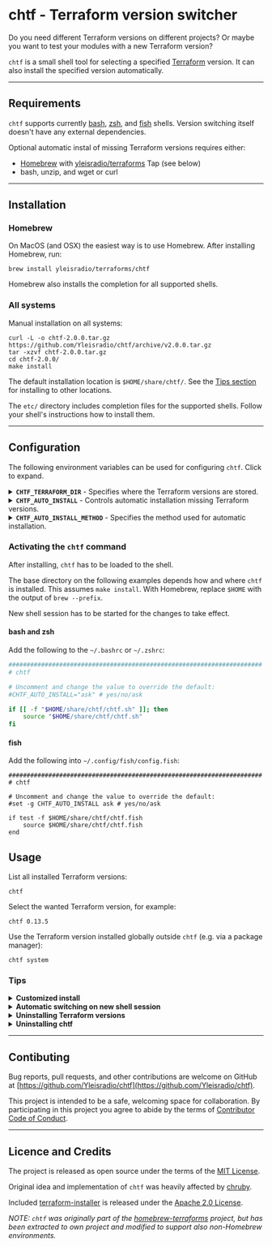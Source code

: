 # chtf - Terraform version switcher

Do you need different Terraform versions on different projects? Or maybe you want to test your modules with a new Terraform version?

`chtf` is a small shell tool for selecting a specified [Terraform](https://www.terraform.io/) version. It can also install the specified version automatically.

---

## Requirements

`chtf` supports currently [bash](http://www.gnu.org/software/bash/), [zsh](http://zsh.sourceforge.net/), and [fish](https://fishshell.com/) shells. Version switching itself doesn't have any external dependencies.

Optional automatic instal of missing Terraform versions requires either:

- [Homebrew](https://brew.sh/) with [yleisradio/terraforms](https://github.com/Yleisradio/homebrew-terraforms) Tap (see below)
- bash, unzip, and wget or curl

---

## Installation

### Homebrew

On MacOS (and OSX) the easiest way is to use Homebrew. After installing Homebrew, run:

    brew install yleisradio/terraforms/chtf

Homebrew also installs the completion for all supported shells.

### All systems

Manual installation on all systems:

    curl -L -o chtf-2.0.0.tar.gz https://github.com/Yleisradio/chtf/archive/v2.0.0.tar.gz
    tar -xzvf chtf-2.0.0.tar.gz
    cd chtf-2.0.0/
    make install

The default installation location is `$HOME/share/chtf/`. See the [Tips section](#tips) for installing to other locations.

The `etc/` directory includes completion files for the supported shells. Follow your shell's instructions how to install them.

---

## Configuration

The following environment variables can be used for configuring `chtf`. Click to expand.

<details>
<summary><strong><code>CHTF_TERRAFORM_DIR</code></strong> - Specifies where the Terraform versions are stored.</summary>

Defaults to the Homebrew Caskroom if the "yleisradio/terraforms" Tap is installed, `$HOME/.terraforms/` otherwise.
Each version should be installed as `$CHTF_TERRAFORM_DIR/terraform-<version>/terraform`.

</details>
<details>
<summary><strong><code>CHTF_AUTO_INSTALL</code></strong> - Controls automatic installation missing Terraform versions.</summary>

Possible values are: `yes`, `no`, and `ask`.
The default is `ask`, which will prompt the user for confirmation before automatic installation.

</details>
<details>
<summary><strong><code>CHTF_AUTO_INSTALL_METHOD</code></strong> - Specifies the method used for automatic installation.</summary>

The default is `homebrew` if `CHTF_TERRAFORM_DIR` is no specified and the "yleisradio/terraforms" Tap is installed, `zip`  otherwise.
There shouldn't be normally need to set this variable.

</details>

### Activating the `chtf` command

After installing, `chtf` has to be loaded to the shell.

The base directory on the following examples depends how and where `chtf` is installed. This assumes `make install`. With Homebrew, replace `$HOME` with the output of `brew --prefix`.

New shell session has to be started for the changes to take effect.

#### bash and zsh

Add the following to the `~/.bashrc` or `~/.zshrc`:

```bash
######################################################################
# chtf

# Uncomment and change the value to override the default:
#CHTF_AUTO_INSTALL="ask" # yes/no/ask

if [[ -f "$HOME/share/chtf/chtf.sh" ]]; then
    source "$HOME/share/chtf/chtf.sh"
fi
```

#### fish

Add the following into `~/.config/fish/config.fish`:

```fish
######################################################################
# chtf

# Uncomment and change the value to override the default:
#set -g CHTF_AUTO_INSTALL ask # yes/no/ask

if test -f $HOME/share/chtf/chtf.fish
    source $HOME/share/chtf/chtf.fish
end
```

## Usage

List all installed Terraform versions:

    chtf

Select the wanted Terraform version, for example:

    chtf 0.13.5

Use the Terraform version installed globally outside `chtf` (e.g. via a package manager):

    chtf system

### Tips

<details>
<summary><strong>Customized install</strong></summary>

`make install` installs `chtf` by default to the user's `$HOME` directory. But if installed as a root user (e.g. via `sudo`), the default location is `/usr/local` for system wide use. In both cases the wanted location can be specified with `PREFIX`. For example:

    sudo make install PREFIX=/opt

The development version of `chtf` can be used either by `source`ing or `make install`ing from a [clone of this repository](https://docs.github.com/en/free-pro-team@latest/github/creating-cloning-and-archiving-repositories/cloning-a-repository), or with Homebrew:

    brew install yleisradio/terraforms/chtf --HEAD

</details>
<details>
<summary><strong>Automatic switching on new shell session</strong></summary>

If you want to have a default Terraform version selected when starting a new shell session, you can of course add `chtf <version>` to the config file after loading `chtf`.
A bit more flexible way is to write the wanted version number to a file named `~/.terraform-version`, and read that.

```bash
# bash and zsh
if [[ -f "$HOME/.terraform-version" ]]; then
    chtf "$(< "$HOME/.terraform-version")"
fi
```

```fish
# fish
if test -f $HOME/.terraform-version
    chtf (cat $HOME/.terraform-version)
end
```

</details>
<details>
<summary><strong>Uninstalling Terraform versions</strong></summary>

Homebrew installed Terraform versions can be uninstalled with:

    brew cask uninstall terraform-<version>

Otherwise installed versions can be uninstalled by deleting the directory:

    rm -r "$CHTF_TERRAFORM_DIR/terraform-<version>"

</details>
<details>
<summary><strong>Uninstalling chtf</strong></summary>

Homebrew installed `chtf` can be uninstalled with:

    brew uninstall chtf

`chtf` installed with `make` can be uninstalled by deleting the directory:

    rm -r "$HOME/share/chtf" # or where it was installed

</details>

---

## Contibuting

Bug reports, pull requests, and other contributions are welcome on GitHub at [https://github.com/Yleisradio/chtf](https://github.com/Yleisradio/chtf).

This project is intended to be a safe, welcoming space for collaboration. By participating in this project you agree to abide by the terms of [Contributor Code of Conduct](CODE_OF_CONDUCT.md).

---

## Licence and Credits

The project is released as open source under the terms of the [MIT License](LICENSE).

Original idea and implementation of `chtf` was heavily affected by [chruby](https://github.com/postmodern/chruby).

Included [terraform-installer](https://github.com/robertpeteuil/terraform-installer) is released under the [Apache 2.0 License](https://github.com/robertpeteuil/terraform-installer/blob/1.5.4/LICENSE).

_NOTE: `chtf` was originally part of the [homebrew-terraforms](https://github.com/Yleisradio/homebrew-terraforms/) project, but has been extracted to own project and modified to support also non-Homebrew environments._
